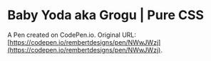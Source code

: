 # Baby Yoda aka Grogu | Pure CSS

A Pen created on CodePen.io. Original URL: [https://codepen.io/rembertdesigns/pen/NWwJWzj](https://codepen.io/rembertdesigns/pen/NWwJWzj).

